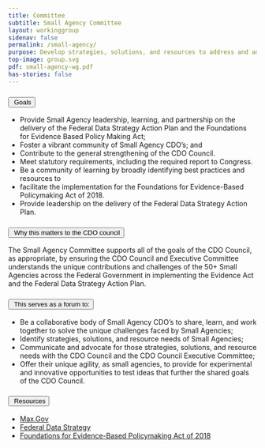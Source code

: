 ```yaml
---
title: Committee
subtitle: Small Agency Committee
layout: workinggroup
sidenav: false
permalink: /small-agency/
purpose: Develop strategies, solutions, and resources to address and advocate for small agency needs and opportunities in implementing the Foundations for Evidence Based Policymaking Act and Federal Data Strategy to ensure that CDO’s at Small Agencies are successful across the data lifecycle.
top-image: group.svg
pdf: small-agency-wg.pdf
has-stories: false
---
```


<h3 class="usa-accordion__heading"><button class="usa-accordion__button bg-accent-cool-lighter" aria-expanded="false" aria-controls="m-a1"><img src="{{site.baseurl}}/assets/images/icons/ribbon-outline.svg" class="workinggroup__accordion-icon" alt=""> Goals</button></h3>
<div id="m-a1" class="usa-accordion__content">
  <ul>
    <li>Provide Small Agency leadership, learning, and partnership on the delivery of the Federal Data Strategy Action Plan and the Foundations for Evidence Based Policy Making Act; </li>
    <li>Foster a vibrant community of Small Agency CDO’s; and</li>
    <li>Contribute to the general strengthening of the CDO Council.</li>
    <li>Meet statutory requirements, including the required report to Congress.</li>
    <li> Be a community of learning by broadly identifying best practices and resources to</li>
    <li>facilitate the implementation for the Foundations for Evidence-Based Policymaking Act of 2018.</li>
    <li>Provide leadership on the delivery of the Federal Data Strategy Action Plan.</li>
  </ul>
</div>
<h3 class="usa-accordion__heading"><button class="usa-accordion__button bg-accent-cool-lighter" aria-expanded="false" aria-controls="m-a2"><img src="{{site.baseurl}}/assets/images/icons/question-circle.svg" class="workinggroup__accordion-icon" alt=""> Why this matters to the CDO council</button></h3>
<div id="m-a2" class="usa-accordion__content">
  <p>The Small Agency Committee supports all of the goals of the CDO Council, as appropriate, by ensuring the CDO Council and Executive Committee understands the unique contributions and challenges of the 50+ Small Agencies across the Federal Government in implementing the Evidence Act and the Federal Data Strategy Action Plan.</p>
</div>    
<h3 class="usa-accordion__heading"><button class="usa-accordion__button bg-accent-cool-lighter" aria-expanded="false" aria-controls="m-a3"><img src="{{site.baseurl}}/assets/images/icons/forum.svg" class="workinggroup__accordion-icon" alt=""> This serves as a forum to:</button></h3>
<div id="m-a3" class="usa-accordion__content">
  <ul>
    <li>Be a collaborative body of Small Agency CDO’s to share, learn, and work together to solve the unique challenges faced by Small Agencies;</li>
    <li>Identify strategies, solutions, and resource needs of Small Agencies; </li>
    <li>Communicate and advocate for those strategies, solutions, and resource needs with the CDO Council and the CDO Council Executive Committee; </li>
    <li>Offer their unique agility, as small agencies, to provide for experimental and innovative opportunities to test ideas that further the shared goals of the CDO Council.</li>
  </ul>
</div>
<h3 class="usa-accordion__heading"><button class="usa-accordion__button bg-accent-cool-lighter" aria-expanded="false" aria-controls="m-a4" aria-label="Resources in Small Agency"><img src="{{site.baseurl}}/assets/images/icons/network-2.svg" class="workinggroup__accordion-icon" alt=""> Resources</button></h3>
<div id="m-a4" class="usa-accordion__content">
  <ul class="add-list-reset">
      <li><a href="https://community.max.gov/display/DATA/Data+Sharing+Working+Group">Max.Gov</a></li>
      <li><a href="https://strategy.data.gov/action-plan/">Federal Data Strategy</a></li>
      <li><a href="https://www.congress.gov/bill/115th-congress/house-bill/4174/text">Foundations for Evidence-Based Policymaking Act of 2018</a></li>
  </ul>
</div> 